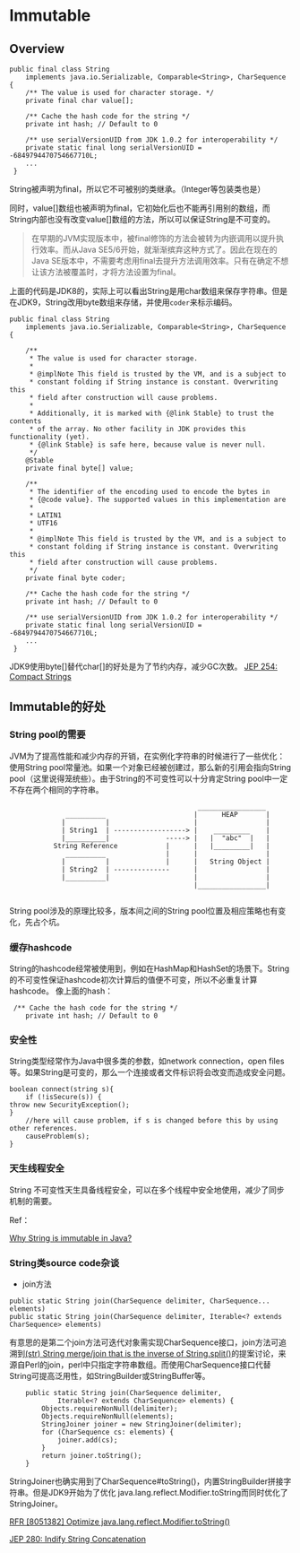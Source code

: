 # Immutable

## Overview
```
public final class String
    implements java.io.Serializable, Comparable<String>, CharSequence {
    /** The value is used for character storage. */
    private final char value[];

    /** Cache the hash code for the string */
    private int hash; // Default to 0

    /** use serialVersionUID from JDK 1.0.2 for interoperability */
    private static final long serialVersionUID = -6849794470754667710L;
    ...
 }
```
String被声明为final，所以它不可被别的类继承。（Integer等包装类也是）

同时，value[]数组也被声明为final，它初始化后也不能再引用别的数组，而String内部也没有改变value[]数组的方法，所以可以保证String是不可变的。

> 在早期的JVM实现版本中，被final修饰的方法会被转为内嵌调用以提升执行效率。而从Java SE5/6开始，就渐渐摈弃这种方式了。因此在现在的Java SE版本中，不需要考虑用final去提升方法调用效率。只有在确定不想让该方法被覆盖时，才将方法设置为final。

上面的代码是JDK8的，实际上可以看出String是用char数组来保存字符串。但是在JDK9，String改用byte数组来存储，并使用`coder`来标示编码。
```
public final class String
    implements java.io.Serializable, Comparable<String>, CharSequence {

    /**
     * The value is used for character storage.
     *
     * @implNote This field is trusted by the VM, and is a subject to
     * constant folding if String instance is constant. Overwriting this
     * field after construction will cause problems.
     *
     * Additionally, it is marked with {@link Stable} to trust the contents
     * of the array. No other facility in JDK provides this functionality (yet).
     * {@link Stable} is safe here, because value is never null.
     */
    @Stable
    private final byte[] value;

    /**
     * The identifier of the encoding used to encode the bytes in
     * {@code value}. The supported values in this implementation are
     *
     * LATIN1
     * UTF16
     *
     * @implNote This field is trusted by the VM, and is a subject to
     * constant folding if String instance is constant. Overwriting this
     * field after construction will cause problems.
     */
    private final byte coder;

    /** Cache the hash code for the string */
    private int hash; // Default to 0

    /** use serialVersionUID from JDK 1.0.2 for interoperability */
    private static final long serialVersionUID = -6849794470754667710L;
    ...
 }
```
JDK9使用byte[]替代char[]的好处是为了节约内存，减少GC次数。
[JEP 254: Compact Strings](https://openjdk.java.net/jeps/254)
## Immutable的好处

### String pool的需要
JVM为了提高性能和减少内存的开销，在实例化字符串的时候进行了一些优化：使用String pool常量池。如果一个对象已经被创建过，那么新的引用会指向String pool（这里说得笼统些）。由于String的不可变性可以十分肯定String pool中一定不存在两个相同的字符串。
``` 
                                               _________________
              __________                      |      HEAP       |
             |          |                     |                 |
             | String1  | ------------------> |    _________    |
             |__________|              -----> |   |  "abc"  |   |
           String Reference            |      |   |_________|   |
              __________               |      |                 |
             |          |              |      |   String Object |   
             | String2  | --------------      |                 |
             |__________|                     |                 |
                                              |_________________|
 
``` 
String pool涉及的原理比较多，版本间之间的String pool位置及相应策略也有变化，先占个坑。
### 缓存hashcode
String的hashcode经常被使用到，例如在HashMap和HashSet的场景下。String的不可变性保证hashcode初次计算后的值便不可变，所以不必重复计算hashcode。
像上面的hash：
```
 /** Cache the hash code for the string */
    private int hash; // Default to 0
```
### 安全性
String类型经常作为Java中很多类的参数，如network connection，open files等。如果String是可变的，那么一个连接或者文件标识将会改变而造成安全问题。
```
boolean connect(string s){
    if (!isSecure(s)) { 
throw new SecurityException(); 
}
    //here will cause problem, if s is changed before this by using other references.    
    causeProblem(s);
}
```
### 天生线程安全
String 不可变性天生具备线程安全，可以在多个线程中安全地使用，减少了同步机制的需要。

Ref：

[Why String is immutable in Java?](https://www.programcreek.com/2013/04/why-string-is-immutable-in-java/)

### String类source code杂谈
- join方法
```
public static String join(CharSequence delimiter, CharSequence... elements)
public static String join(CharSequence delimiter, Iterable<? extends CharSequence> elements)
```
有意思的是第二个join方法可迭代对象需实现CharSequence接口，join方法可追溯到[(str) String merge/join that is the inverse of String.split()](https://bugs.openjdk.java.net/browse/JDK-5015163)的提案讨论，来源自Perl的join，perl中只指定字符串数组。而使用CharSequence接口代替String可提高泛用性，如StringBuilder或StringBuffer等。
```
    public static String join(CharSequence delimiter,
            Iterable<? extends CharSequence> elements) {
        Objects.requireNonNull(delimiter);
        Objects.requireNonNull(elements);
        StringJoiner joiner = new StringJoiner(delimiter);
        for (CharSequence cs: elements) {
            joiner.add(cs);
        }
        return joiner.toString();
    }
```
StringJoiner也确实用到了CharSequence#toString()，内置StringBuilder拼接字符串。但是JDK9开始为了优化 java.lang.reflect.Modifier.toString而同时优化了StringJoiner。

[RFR [8051382] Optimize java.lang.reflect.Modifier.toString()](http://mail.openjdk.java.net/pipermail/core-libs-dev/2014-July/027914.html)

[JEP 280: Indify String Concatenation](https://openjdk.java.net/jeps/280)
